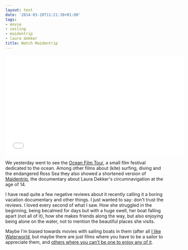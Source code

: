 ```yaml
---
layout: text
date: '2014-03-20T11:21:38+01:00'
tags:
- movie
- sailing
- maidentrip
- laura dekker
title: Watch Maidentrip
---
```

<iframe width="560" height="315" src="//www.youtube.com/embed/04z3dS6P60g" frameborder="0" allowfullscreen></iframe>

We yesterday went to see the [Ocean Film Tour](https://www.oceanfilmtour.com/), a small film festival dedicated to the ocean. Among other films about (kite) surfing, diving and the endangered Ross Sea they also showed a shortened version of [Maidentrip](http://www.maidentrip.com), the documentary about Laura Dekker's circumnavigation at the age of 14.

I have read quite a few negative reviews about it recently calling it a boring vacation documentary and other things. I just wanted to say: don't trust the reviews. I loved every second of what I saw. How she struggled in the beginning, being becalmed for days but with a huge swell, her boat falling apart (not all of it), how she makes friends along the way, but also enjoying being alone on the water, not to mention the beautiful places she visits.

Maybe I'm biased towards movies with sailing boats in them (after all [I like Waterworld](http://picassol.co/post/50006856509/waterworld), but maybe there are just films where you have to be a sailor to appreciate them, and [others where you can't be one to enjoy any of it](http://sailing.about.com/od/resourcesforsailors/fl/Sailors-Review-of-Movie-All-Is-Lost.htm).
